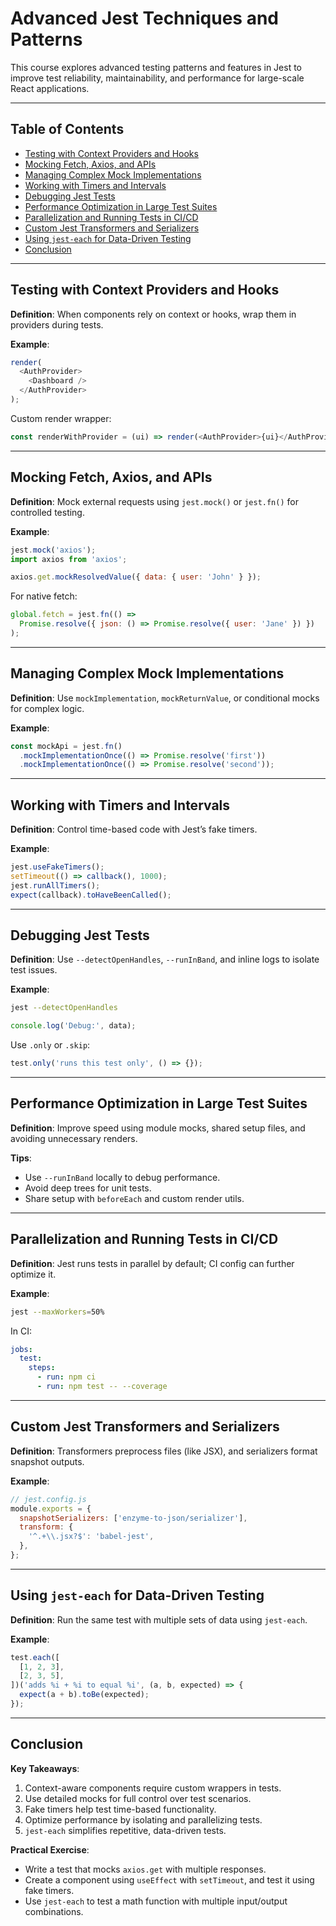
# Advanced Jest Techniques and Patterns

This course explores advanced testing patterns and features in Jest to improve test reliability, maintainability, and performance for large-scale React applications.

---

## Table of Contents

- [Testing with Context Providers and Hooks](#testing-with-context-providers-and-hooks)  
- [Mocking Fetch, Axios, and APIs](#mocking-fetch-axios-and-apis)  
- [Managing Complex Mock Implementations](#managing-complex-mock-implementations)  
- [Working with Timers and Intervals](#working-with-timers-and-intervals)  
- [Debugging Jest Tests](#debugging-jest-tests)  
- [Performance Optimization in Large Test Suites](#performance-optimization-in-large-test-suites)  
- [Parallelization and Running Tests in CI/CD](#parallelization-and-running-tests-in-cicd)  
- [Custom Jest Transformers and Serializers](#custom-jest-transformers-and-serializers)  
- [Using `jest-each` for Data-Driven Testing](#using-jest-each-for-data-driven-testing)  
- [Conclusion](#conclusion)

---

## Testing with Context Providers and Hooks

**Definition**: When components rely on context or hooks, wrap them in providers during tests.

**Example**:
```js
render(
  <AuthProvider>
    <Dashboard />
  </AuthProvider>
);
```

Custom render wrapper:
```js
const renderWithProvider = (ui) => render(<AuthProvider>{ui}</AuthProvider>);
```

---

## Mocking Fetch, Axios, and APIs

**Definition**: Mock external requests using `jest.mock()` or `jest.fn()` for controlled testing.

**Example**:
```js
jest.mock('axios');
import axios from 'axios';

axios.get.mockResolvedValue({ data: { user: 'John' } });
```

For native fetch:
```js
global.fetch = jest.fn(() =>
  Promise.resolve({ json: () => Promise.resolve({ user: 'Jane' }) })
);
```

---

## Managing Complex Mock Implementations

**Definition**: Use `mockImplementation`, `mockReturnValue`, or conditional mocks for complex logic.

**Example**:
```js
const mockApi = jest.fn()
  .mockImplementationOnce(() => Promise.resolve('first'))
  .mockImplementationOnce(() => Promise.resolve('second'));
```

---

## Working with Timers and Intervals

**Definition**: Control time-based code with Jest’s fake timers.

**Example**:
```js
jest.useFakeTimers();
setTimeout(() => callback(), 1000);
jest.runAllTimers();
expect(callback).toHaveBeenCalled();
```

---

## Debugging Jest Tests

**Definition**: Use `--detectOpenHandles`, `--runInBand`, and inline logs to isolate test issues.

**Example**:
```bash
jest --detectOpenHandles
```
```js
console.log('Debug:', data);
```

Use `.only` or `.skip`:
```js
test.only('runs this test only', () => {});
```

---

## Performance Optimization in Large Test Suites

**Definition**: Improve speed using module mocks, shared setup files, and avoiding unnecessary renders.

**Tips**:
- Use `--runInBand` locally to debug performance.
- Avoid deep trees for unit tests.
- Share setup with `beforeEach` and custom render utils.

---

## Parallelization and Running Tests in CI/CD

**Definition**: Jest runs tests in parallel by default; CI config can further optimize it.

**Example**:
```bash
jest --maxWorkers=50%
```

In CI:
```yaml
jobs:
  test:
    steps:
      - run: npm ci
      - run: npm test -- --coverage
```

---

## Custom Jest Transformers and Serializers

**Definition**: Transformers preprocess files (like JSX), and serializers format snapshot outputs.

**Example**:
```js
// jest.config.js
module.exports = {
  snapshotSerializers: ['enzyme-to-json/serializer'],
  transform: {
    '^.+\\.jsx?$': 'babel-jest',
  },
};
```

---

## Using `jest-each` for Data-Driven Testing

**Definition**: Run the same test with multiple sets of data using `jest-each`.

**Example**:
```js
test.each([
  [1, 2, 3],
  [2, 3, 5],
])('adds %i + %i to equal %i', (a, b, expected) => {
  expect(a + b).toBe(expected);
});
```

---

## Conclusion

**Key Takeaways**:
1. Context-aware components require custom wrappers in tests.
2. Use detailed mocks for full control over test scenarios.
3. Fake timers help test time-based functionality.
4. Optimize performance by isolating and parallelizing tests.
5. `jest-each` simplifies repetitive, data-driven tests.

**Practical Exercise**:
- Write a test that mocks `axios.get` with multiple responses.
- Create a component using `useEffect` with `setTimeout`, and test it using fake timers.
- Use `jest-each` to test a math function with multiple input/output combinations.
